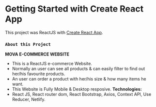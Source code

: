# Getting Started with Create React App

This project was ReactJS with [Create React App](https://mova-ecommerce-website.netlify.app/).

### `About this Project`

**MOVA E-COMMERCE WEBSITE**

- This is a ReactJS e-commerce Website.
- Normally an user can see all products & can easily filter to find out her/his favourite products.
- An user can order a product with her/his size & how many items he want.
- This Website is Fully Mobile & Desktop resposive.
  **Technologies:**
- React JS, React router dom, React Bootstrap, Axios, Context API, Use Reducer, Netlify.
